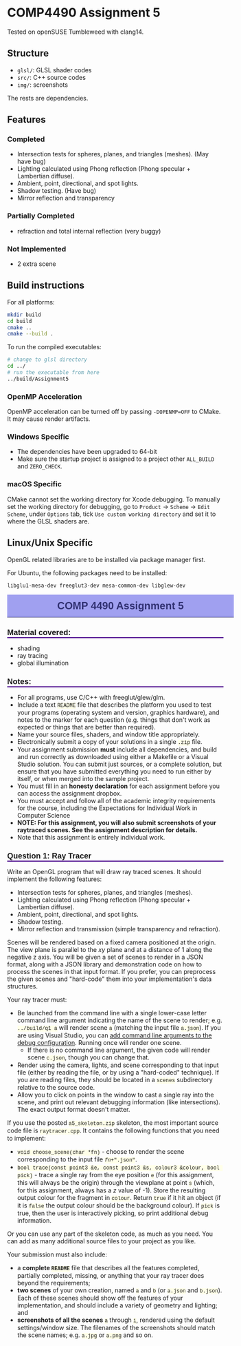 # COMP4490 Assignment 5
Tested on openSUSE Tumbleweed with clang14. 

## Structure
- `glsl/`: GLSL shader codes
- `src/`: C++ source codes
- `img/`: screenshots

The rests are dependencies.


## Features
### Completed
- Intersection tests for spheres, planes, and triangles (meshes). (May have bug)
- Lighting calculated using Phong reflection (Phong specular + Lambertian diffuse).
- Ambient, point, directional, and spot lights.
- Shadow testing. (Have bug)
- Mirror reflection and transparency
### Partially Completed
- refraction and total internal reflection (very buggy)
### Not Implemented
- 2 extra scene


## Build instructions
For all platforms:
```bash
mkdir build
cd build
cmake ..
cmake --build .
```

To run the compiled executables:
```bash
# change to glsl directory 
cd ../
# run the executable from here
../build/Assignment5
```

### OpenMP Acceleration
OpenMP acceleration can be turned off by passing `-DOPENMP=OFF` to CMake.
It may cause render artifacts.

### Windows Specific
- The dependencies have been upgraded to 64-bit
- Make sure the startup project is assigned to a project other `ALL_BUILD` and `ZERO_CHECK`.

### macOS Specific
CMake cannot set the working directory for Xcode debugging. To manually set the working directory for debugging, go to `Product` -> `Scheme` -> `Edit Scheme`, under `Options` tab, tick `Use custom working directory` and set it to where the GLSL shaders are.

## Linux/Unix Specific
OpenGL related libraries are to be installed via package manager first.

For Ubuntu, the following packages need to be installed:
```
libglu1-mesa-dev freeglut3-dev mesa-common-dev libglew-dev
```

<!DOCTYPE html>
<html><head>
</head>
<body><!--  style="color: #494c4e;"> -->
<h1 id="comp-4490-assignment-5" style="background-color: #a0a0f0; border-bottom: thin solid; color: #323273; font-family: Helvetica, Arial, sans-serif; font-size: x-large; font-weight: bold; margin: 0; padding: 12px; text-align: center; width: 100%;" bgcolor="#A0A0F0" align="center" width="100%">COMP 4490 Assignment 5</h1>
<h2 id="material-covered" style="border-bottom-color: #408; border-bottom-style: solid; border-bottom-width: 2px; font-family: Helvetica, Arial, sans-serif; font-size: large; font-weight: bold;">Material covered:</h2>
<ul>
<li>shading</li>
<li>ray tracing</li>
<li>global illumination</li>
</ul>
<h2 id="notes" style="border-bottom-color: #408; border-bottom-style: solid; border-bottom-width: 2px; font-family: Helvetica, Arial, sans-serif; font-size: large; font-weight: bold;">Notes:</h2>
<ul>
<li>For all programs, use C/C++ with freeglut/glew/glm.</li>
<li>Include a text <code style="background-color: #ffffe8; font-family: Consolas, Courier, 'Courier New', monospace;" bgcolor="#FFFFE8">README</code> file that describes the platform you used to test your programs (operating system and version, graphics hardware), and notes to the marker for each question (e.g. things that don't work as expected or things that are better than required).</li>
<li>Name your source files, shaders, and window title appropriately.</li>
<li>Electronically submit a copy of your solutions in a single <code style="background-color: #ffffe8; font-family: Consolas, Courier, 'Courier New', monospace;" bgcolor="#FFFFE8">.zip</code> file.</li>
<li>Your assignment submission <strong>must</strong> include all dependencies, and build and run correctly as downloaded using either a Makefile or a Visual Studio solution. You can submit just sources, or a complete solution, but ensure that you have submitted everything you need to run either by itself, or when merged into the sample project.</li>
<li>You must fill in an <strong>honesty declaration</strong> for each assignment before you can access the assignment dropbox.</li>
<li>You must accept and follow all of the academic integrity requirements for the course, including the Expectations for Individual Work in Computer Science</li>
<li><strong>NOTE: For this assignment, you will also submit screenshots of your raytraced scenes. See the assignment description for details.</strong></li>
<li>Note that this assignment is entirely individual work.</li>
</ul>
<h2 id="question-1-ray-tracer" style="border-bottom-color: #408; border-bottom-style: solid; border-bottom-width: 2px; font-family: Helvetica, Arial, sans-serif; font-size: large; font-weight: bold;">Question 1: Ray Tracer</h2>
<p>Write an OpenGL program that will draw ray traced scenes. It should implement the following features:</p>
<ul>
<li>Intersection tests for spheres, planes, and triangles (meshes).</li>
<li>Lighting calculated using Phong reflection (Phong specular + Lambertian diffuse).</li>
<li>Ambient, point, directional, and spot lights.</li>
<li>Shadow testing.</li>
<li>Mirror reflection and transmission (simple transparency and refraction).</li>
</ul>
<p>Scenes will be rendered based on a fixed camera positioned at the origin. The view plane is parallel to the <em>xy</em> plane and at a distance of 1 along the negative z axis. You will be given a set of scenes to render in a JSON format, along with a JSON library and demonstration code on how to process the scenes in that input format. If you prefer, you can preprocess the given scenes and "hard-code" them into your implementation's data structures.</p>
<p>Your ray tracer must:</p>
<ul>
<li>Be launched from the command line with a single lower-case letter command line argument indicating the name of the scene to render; e.g. <code style="background-color: #ffffe8; font-family: Consolas, Courier, 'Courier New', monospace;" bgcolor="#FFFFE8">../build/q1 a</code> will render scene <code style="background-color: #ffffe8; font-family: Consolas, Courier, 'Courier New', monospace;" bgcolor="#FFFFE8">a</code> (matching the input file <code style="background-color: #ffffe8; font-family: Consolas, Courier, 'Courier New', monospace;" bgcolor="#FFFFE8">a.json</code>). If you are using Visual Studio, you can <a href="http://cs-people.bu.edu/deht/CS585/VSTutorial/#CommandLineArgs">add command line arguments to the debug configuration</a>. Running once will render one scene.
<ul>
<li>If there is no command line argument, the given code will render scene <code style="background-color: #ffffe8; font-family: Consolas, Courier, 'Courier New', monospace;" bgcolor="#FFFFE8">c.json</code>, though you can change that.</li>
</ul>
</li>
<li>Render using the camera, lights, and scene corresponding to that input file (either by reading the file, or by using a "hard-coded" technique). If you are reading files, they should be located in a <code style="background-color: #ffffe8; font-family: Consolas, Courier, 'Courier New', monospace;" bgcolor="#FFFFE8">scenes</code> subdirectory relative to the source code.</li>
<li>Allow you to click on points in the window to cast a single ray into the scene, and print out relevant debugging information (like intersections). The exact output format doesn't matter.</li>
</ul>
<p>If you use the posted <code style="background-color: #ffffe8; font-family: Consolas, Courier, 'Courier New', monospace;" bgcolor="#FFFFE8">a5_skeleton.zip</code> skeleton, the most important source code file is <code style="background-color: #ffffe8; font-family: Consolas, Courier, 'Courier New', monospace;" bgcolor="#FFFFE8">raytracer.cpp</code>. It contains the following functions that you need to implement:</p>
<ul>
<li><code style="background-color: #ffffe8; font-family: Consolas, Courier, 'Courier New', monospace;" bgcolor="#FFFFE8">void choose_scene(char *fn)</code> - choose to render the scene corresponding to the input file <em><code style="background-color: #ffffe8; font-family: Consolas, Courier, 'Courier New', monospace;" bgcolor="#FFFFE8">fn</code></em><code style="background-color: #ffffe8; font-family: Consolas, Courier, 'Courier New', monospace;" bgcolor="#FFFFE8">+".json"</code>.</li>
<li><code style="background-color: #ffffe8; font-family: Consolas, Courier, 'Courier New', monospace;" bgcolor="#FFFFE8">bool trace(const point3 &amp;e, const point3 &amp;s, colour3 &amp;colour, bool pick)</code> - trace a single ray from the eye position <code style="background-color: #ffffe8; font-family: Consolas, Courier, 'Courier New', monospace;" bgcolor="#FFFFE8">e</code> (for this assignment, this will always be the origin) through the viewplane at point <code style="background-color: #ffffe8; font-family: Consolas, Courier, 'Courier New', monospace;" bgcolor="#FFFFE8">s</code> (which, for this assignment, always has a <em>z</em> value of -1). Store the resulting output colour for the fragment in <code style="background-color: #ffffe8; font-family: Consolas, Courier, 'Courier New', monospace;" bgcolor="#FFFFE8">colour</code>. Return <code style="background-color: #ffffe8; font-family: Consolas, Courier, 'Courier New', monospace;" bgcolor="#FFFFE8">true</code> if it hit an object (if it is <code style="background-color: #ffffe8; font-family: Consolas, Courier, 'Courier New', monospace;" bgcolor="#FFFFE8">false</code> the output colour should be the background colour). If <code style="background-color: #ffffe8; font-family: Consolas, Courier, 'Courier New', monospace;" bgcolor="#FFFFE8">pick</code> is true, then the user is interactively picking, so print additional debug information.</li>
</ul>
<p>Or you can use any part of the skeleton code, as much as you need. You can add as many additional source files to your project as you like.</p>
<p>Your submission must also include:</p>
<ul>
<li>a <strong>complete <code style="background-color: #ffffe8; font-family: Consolas, Courier, 'Courier New', monospace;" bgcolor="#FFFFE8">README</code></strong> file that describes all the features completed, partially completed, missing, or anything that your ray tracer does beyond the requirements;</li>
<li><strong>two scenes</strong> of your own creation, named <code style="background-color: #ffffe8; font-family: Consolas, Courier, 'Courier New', monospace;" bgcolor="#FFFFE8">a</code> and <code style="background-color: #ffffe8; font-family: Consolas, Courier, 'Courier New', monospace;" bgcolor="#FFFFE8">b</code> (or <code style="background-color: #ffffe8; font-family: Consolas, Courier, 'Courier New', monospace;" bgcolor="#FFFFE8">a.json</code> and <code style="background-color: #ffffe8; font-family: Consolas, Courier, 'Courier New', monospace;" bgcolor="#FFFFE8">b.json</code>). Each of these scenes should show off the features of your implementation, and should include a variety of geometry and lighting; and</li>
<li><strong>screenshots of all the scenes</strong> <code style="background-color: #ffffe8; font-family: Consolas, Courier, 'Courier New', monospace;" bgcolor="#FFFFE8">a</code> through <code style="background-color: #ffffe8; font-family: Consolas, Courier, 'Courier New', monospace;" bgcolor="#FFFFE8">i</code>, rendered using the default settings/window size. The filenames of the screenshots should match the scene names; e.g. <code style="background-color: #ffffe8; font-family: Consolas, Courier, 'Courier New', monospace;" bgcolor="#FFFFE8">a.jpg</code> or <code style="background-color: #ffffe8; font-family: Consolas, Courier, 'Courier New', monospace;" bgcolor="#FFFFE8">a.png</code> and so on.</li>
</ul>
</body></html>